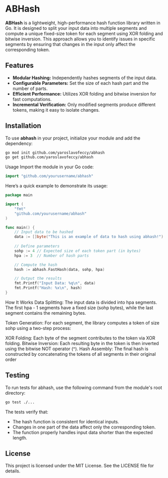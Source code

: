 # ABHash

**ABHash** is a lightweight, high-performance hash function library written in Go. It is designed to split your input data into multiple segments and compute a unique fixed-size token for each segment using XOR folding and bitwise inversion. This approach allows you to identify issues in specific segments by ensuring that changes in the input only affect the corresponding token.

## Features

- **Modular Hashing:** Independently hashes segments of the input data.
- **Configurable Parameters:** Set the size of each hash part and the number of parts.
- **Efficient Performance:** Utilizes XOR folding and bitwise inversion for fast computations.
- **Incremental Verification:** Only modified segments produce different tokens, making it easy to isolate changes.

## Installation

To use **abhash** in your project, initialize your module and add the dependency:

```bash
go mod init github.com/yaroslavofeccy/abhash
go get github.com/yaroslavofeccy/abhash
```
Usage
Import the module in your Go code:

```go
import "github.com/yourusername/abhash"
```

Here’s a quick example to demonstrate its usage:
```go
package main

import (
	"fmt"
	"github.com/yourusername/abhash"
)

func main() {
	// Input data to be hashed
	data := []byte("This is an example of data to hash using abhash!")
	
	// Define parameters
	sohp := 4 // Expected size of each token part (in bytes)
	hpa := 3  // Number of hash parts

	// Compute the hash
	hash := abhash.FastHash(data, sohp, hpa)

	// Output the results
	fmt.Printf("Input Data: %q\n", data)
	fmt.Printf("Hash: %x\n", hash)
}
```

How It Works
Data Splitting:
The input data is divided into hpa segments. The first hpa - 1 segments have a fixed size (sohp bytes), while the last segment contains the remaining bytes.

Token Generation:
For each segment, the library computes a token of size sohp using a two-step process:

XOR Folding: Each byte of the segment contributes to the token via XOR folding.
Bitwise Inversion: Each resulting byte in the token is then inverted using the bitwise NOT operator (^).
Hash Assembly:
The final hash is constructed by concatenating the tokens of all segments in their original order

## Testing
To run tests for abhash, use the following command from the module's root directory:

```bash
go test ./...
```

The tests verify that:
- The hash function is consistent for identical inputs.
- Changes in one part of the data affect only the corresponding token.
- The function properly handles input data shorter than the expected length.

## License
This project is licensed under the MIT License. See the LICENSE file for details.
